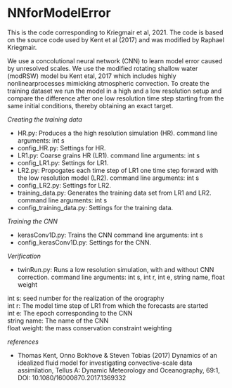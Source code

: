# NNforModelError
This is the code corresponding to Kriegmair et al, 2021. The code is based on the source code used by Kent et al (2017) and was modified by Raphael Kriegmair.  

We use a concolutional neural network (CNN) to learn model error caused by unresolved scales. We use the modified rotating shallow water (modRSW) model bu Kent etal, 2017 which includes highly nonlinearprocesses mimicking atmospheric convection. To create the training dataset we run the model in a high and a low resolution setup and compare the difference after one low resolution time step starting from the same initial conditions, thereby obtaining an exact target.

*Creating the training data*
- HR.py: Produces a the high resolution simulation (HR). 
  command line arguments: int s
- config_HR.py: Settings for HR.
- LR1.py: Coarse grains HR (LR1).
  command line arguments: int s 
- config_LR1.py: Settings for LR1.
- LR2.py: Propogates each time step of LR1 one time step forward with the low resolution model (LR2).
  command line arguments: int s 
- config_LR2.py: Settings for LR2.
- training_data.py: Generates the training data set from LR1 and LR2.
  command line arguments: int s
- config_training_data.py: Settings for the training data.
 
*Training the CNN*
- kerasConv1D.py: Trains the CNN
  command line arguments: int s
- config_kerasConv1D.py: Settings for the CNN.

*Verification*
- twinRun.py: Runs a low resolution simulation, with and without CNN correction.
  command line arguments: int s, int r, int e, string name, float weight
  
int s: seed number for the realization of the orography \
int r: The model time step of LR1 from which the forecasts are started \
int e: The epoch corresponding to the CNN \
string name: The name of the CNN \
float weight: the mass conservation constraint weighting

*references*
- Thomas Kent, Onno Bokhove & Steven Tobias (2017) Dynamics of an idealized fluid model for investigating convective-scale data assimilation, Tellus A: Dynamic Meteorology and Oceanography, 69:1, DOI: 10.1080/16000870.2017.1369332
